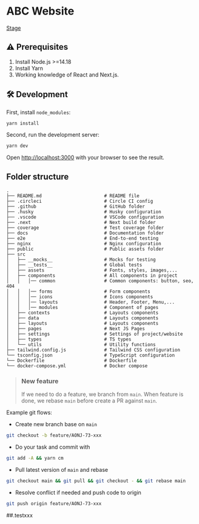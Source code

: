 # ABC Website

[Stage](https://abc-website-stage.vercel.app)

## ⚠️ Prerequisites

1. Install Node.js >=14.18
2. Install Yarn
3. Working knowledge of React and Next.js.

## 🛠 Development

First, install `node_modules`:

```bash
yarn install
```

Second, run the development server:

```bash
yarn dev
```

Open [http://localhost:3000](http://localhost:3000) with your browser to see the result.

## Folder structure

```shell
.
├── README.md                       # README file
├── .circleci                       # Circle CI config
├── .github                         # GitHub folder
├── .husky                          # Husky configuration
├── .vscode                         # VSCode configuration
├── .next                           # Next build folder
├── coverage                        # Test coverage folder
├── docs                            # Documentation folder
├── e2e                             # End-to-end testing
├── nginx                           # Nginx configuration
├── public                          # Public assets folder
├── src
│   ├── __mocks__                   # Mocks for testing
│   ├── __tests__                   # Global tests
│   ├── assets                      # Fonts, styles, images,...
│   ├── components                  # All components in project
│   │   │── common                  # Common components: button, seo, 404
│   │   │── forms                   # Form components
│   │   │── icons                   # Icons components
│   │   │── layouts                 # Header, Footer, Menu,...
│   │   │── modules                 # Component of pages
│   ├── contexts                    # Layouts components
│   ├── data                        # Layouts components
│   ├── layouts                     # Layouts components
│   ├── pages                       # Next JS Pages
│   ├── settings                    # Settings of project/website
│   ├── types                       # TS types
│   └── utils                       # Utility functions
├── tailwind.config.js              # Tailwind CSS configuration
└── tsconfig.json                   # TypeScript configuration
└── Dockerfile                      # Dockerfile
└── docker-compose.yml              # Docker compose
```

> ### New feature
>
> If we need to do a feature, we branch from `main`. When feature is done, we rebase `main` before create a PR against
> `main`.

Example git flows:

- Create new branch base on `main`

```bash
git checkout -b feature/AONJ-73-xxx
```

- Do your task and commit with

```bash
git add -A && yarn cm
```

- Pull latest version of `main` and rebase

```bash
git checkout main && git pull && git checkout - && git rebase main
```

- Resolve conflict if needed and push code to origin

```bash
git push origin feature/AONJ-73-xxx
```

##.testxxx

